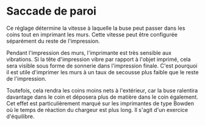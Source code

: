 Saccade de paroi
===

Ce réglage détermine la vitesse à laquelle la buse peut passer dans les coins tout en imprimant les murs. Cette vitesse peut être configurée séparément du reste de l'impression.

Pendant l'impression des murs, l'imprimante est très sensible aux vibrations. Si la tête d'impression vibre par rapport à l'objet imprimé, cela sera visible sous forme de sonnerie dans l'impression finale. C'est pourquoi il est utile d'imprimer les murs à un taux de secousse plus faible que le reste de l'impression.

Toutefois, cela rendra les coins moins nets à l'extérieur, car la buse ralentira davantage dans le coin et déposera plus de matière dans le coin également. Cet effet est particulièrement marqué sur les imprimantes de type Bowden où le temps de réaction du chargeur est plus long. Il s'agit d'un exercice d'équilibre.
